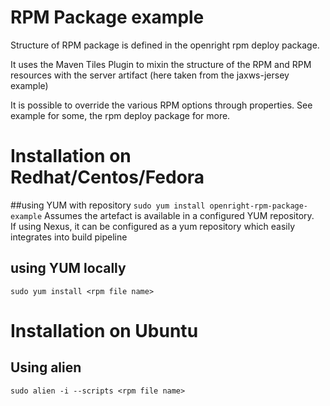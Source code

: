 # RPM Package example

Structure of RPM package is defined in the openright rpm deploy package.  

It uses the Maven Tiles Plugin to mixin the structure of the RPM and RPM resources with the server artifact (here taken from the jaxws-jersey example)

It is possible to override the various RPM options through properties.
See example for some, the rpm deploy package for more.


# Installation on Redhat/Centos/Fedora

##using YUM with repository
`sudo yum install openright-rpm-package-example`
Assumes the artefact is available in a configured YUM repository.  
If using Nexus, it can be configured as a yum repository which easily integrates into build pipeline

## using YUM locally
`sudo yum install <rpm file name>`

# Installation on Ubuntu

## Using alien
`sudo alien -i --scripts <rpm file name>`

